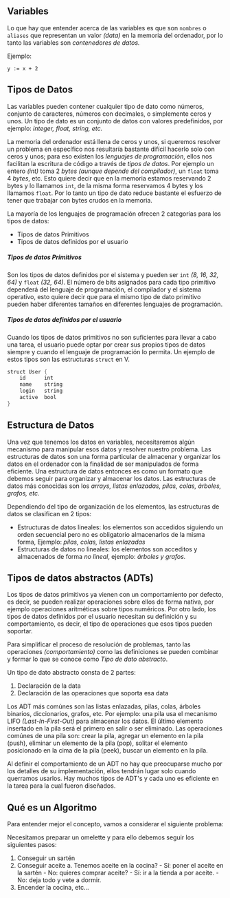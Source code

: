 ## Variables

Lo que hay que entender acerca de las variables es que son `nombres` o `aliases` que representan un valor _(data)_ en la memoria del ordenador, por lo tanto las variables son *contenedores de datos.* 

Ejemplo:

`y := x + 2`

## Tipos de Datos

Las variables pueden contener cualquier tipo de dato como números, conjunto de caracteres, números con decimales, o simplemente ceros y unos. Un tipo de dato es un conjunto de datos con valores predefinidos, por ejemplo: *integer, float, string, etc.*

La memoria del ordenador está llena de ceros y unos, si queremos resolver un problema en específico nos resultaría bastante difícil hacerlo solo con ceros y unos; para eso existen los *lenguajes de programación*, ellos nos facilitan la escritura de código a través de *tipos de datos*. Por ejemplo un entero _(int)_ toma 2 *bytes* _(aunque depende del compilador)_, un `float` toma 4 *bytes*, etc. Esto quiere decir que en la memoria estamos reservando 2 bytes y lo llamamos `int`, de la misma forma reservamos 4 bytes y los llamamos `float`. Por lo tanto un tipo de dato reduce bastante el esfuerzo de tener que trabajar con bytes crudos en la memoria.

La mayoría de los lenguajes de programación ofrecen 2 categorías para los tipos de datos:

- Tipos de datos Primitivos
- Tipos de datos definidos por el usuario

<h5>Tipos de datos Primitivos</h5>

Son los tipos de datos definidos por el sistema y pueden ser `int` *(8, 16, 32, 64)* y `float` *(32, 64)*. El número de bits asignados para cada tipo primitivo dependerá del lenguaje de programación, el compilador y el sistema operativo, esto quiere decir que para el mismo tipo de dato primitivo pueden haber diferentes tamaños en diferentes lenguajes de programación.



<h5>Tipos de datos definidos por el usuario</h5>

Cuando los tipos de datos primitivos no son suficientes para llevar a cabo una tarea, el usuario puede optar por crear sus propios tipos de datos siempre y cuando el lenguaje de programación lo permita. Un ejemplo de estos tipos son las estructuras `struct` en V. 

```V
struct User {
	id 		int
	name 	string
	login 	string
	active 	bool	
}
```

## Estructura de Datos

Una vez que tenemos los datos en variables, necesitaremos algún mecanismo para manipular esos datos y resolver nuestro problema. Las estructuras de datos son una forma particular de almacenar y organizar los datos en el ordenador con la finalidad de ser manipulados de forma eficiente. Una estructura de datos entonces es como un formato que debemos seguir para organizar y almacenar los datos. Las estructuras de datos más conocidas son los *arrays, listas enlazadas, pilas, colas, árboles, grafos, etc.*

Dependiendo del tipo de organización de los elementos, las estructuras de datos se clasifican en 2 tipos:

- Estructuras de datos lineales: los elementos son accedidos siguiendo un orden secuencial pero no es obligatorio almacenarlos de la misma forma, Ejemplo:  _pilas, colas, listas enlazadas_
- Estructuras de datos no lineales: los elementos son acceditos y almacenados de forma *no lineal*, ejemplo: *árboles y grafos.*


## Tipos de datos abstractos (ADTs)

Los tipos de datos primitivos ya vienen con un comportamiento por defecto, es decir, se pueden realizar operaciones sobre ellos de forma nativa, por ejemplo operaciones aritméticas sobre tipos numéricos. Por otro lado, los tipos de datos definidos por el usuario necesitan su definición y su comportamiento, es decir, el tipo de operaciones que esos tipos pueden soportar.

Para simplificar el proceso de resolución de problemas, tanto las operaciones _(comportamiento)_ como las definiciones se pueden combinar y formar lo que se conoce como *Tipo de dato abstracto*.

Un tipo de dato abstracto consta de 2 partes:

1. Declaración de la data
2. Declaración de las operaciones que soporta esa data

Los ADT más comúnes son las listas enlazadas, pilas, colas, árboles binarios, diccionarios, grafos, etc. Por ejemplo: una pila usa el mecanismo LIFO _(Last-In-First-Out)_ para almacenar los datos. El último elemento insertado en la pila será el primero en salir o ser eliminado. Las operaciones comúnes de una pila son: crear la pila, agregar un elemento en la pila (push), eliminar un elemento de la pila (pop), solitar el elemento posicionado en la cima de la pila (peek), buscar un elemento en la pila.

Al definir el comportamiento de un ADT no hay que preocuparse mucho por los detalles de su implementación, ellos tendrán lugar solo cuando querramos usarlos. Hay muchos tipos de ADT's y cada uno es eficiente en la tarea para la cual fueron diseñados.


## Qué es un Algoritmo

Para entender mejor el concepto, vamos a considerar el siguiente problema: 

Necesitamos preparar un omelette y para ello debemos seguir los siguientes pasos:

1. Conseguir un sartén
2. Conseguir aceite
	a. Tenemos aceite en la cocina?
		- Sí: poner el aceite en la sartén
		- No: quieres comprar aceite?
			- Sí: ir a la tienda a por aceite.
			- No: deja todo y vete a dormir.
3. Encender la cocina, etc...

